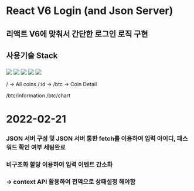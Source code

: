 # React V6 Login (and Json Server)
## 리액트 V6에 맞춰서 간단한 로그인 로직 구현


## 사용기술 Stack
### 
<img src="https://img.shields.io/badge/React-61DAFB?style=flat-square&logo=React&logoColor=white"/> 
<img src="https://img.shields.io/badge/TypeScript-3178C6?style=flat-square&logo=TypeScript&logoColor=white"/> 
<img src="https://img.shields.io/badge/ReactQuery-FF4154?style=flat-square&logo=ReactQuery&logoColor=white"/> 
<img src="https://img.shields.io/badge/ReactRouter-CA4245?style=flat-square&logo=ReactRouter&logoColor=white"/> 
<img src="https://img.shields.io/badge/JavaScript-F7DF1E?style=flat-square&logo=JavaScript&logoColor=white"/>

/ -> All coins
/:id -> /btc -> Coin Detail

/btc/information
/btc/chart

# 2022-02-21 
### JSON 서버 구성 및 JSON 서버 통한 fetch를 이용하여 입력 아이디, 패스워드 확인 여부 세팅완료
### 비구조화 할당 이용하여 입력 이벤트 간소화
### -> context API 활용하여 전역으로 상태설정 해야함
